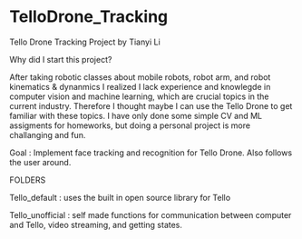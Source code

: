 # TelloDrone_Tracking
Tello Drone Tracking Project by Tianyi Li

Why did I start this project?

After taking robotic classes about mobile robots, robot arm, and robot kinematics & dynanmics 
I realized I lack experience and knowlegde in computer vision and machine learning, which are crucial topics in the current industry. Therefore I thought maybe I can use the Tello Drone to get familiar with these topics. I have only done some simple CV and ML assigments for homeworks, but doing a personal project is more challanging and fun.

Goal : Implement face tracking and recognition for Tello Drone. Also follows the user around.

FOLDERS

Tello_default : uses the built in open source library for Tello 

Tello_unofficial : self made functions for communication between computer and Tello, video streaming, and getting states.

